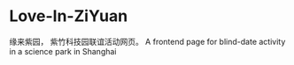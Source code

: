 # Love-In-ZiYuan
缘来紫园， 紫竹科技园联谊活动网页。 A frontend page for  blind-date activity  in a  science park in Shanghai
